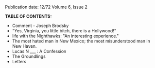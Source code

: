 Publication date: 12/72
Volume 6, Issue 2

**TABLE OF CONTENTS:**
- Comment - Joseph Brodsky
- "Yes, Virginia, you little bitch, there is a Hollywood!"
- life with the Nighthawks: "An interesting experience."
- The most hated man in New Mexico; the most misunderstood man in New Haven.
- Lucas N ___ : A Confession
- The Groundlings
- Letters

